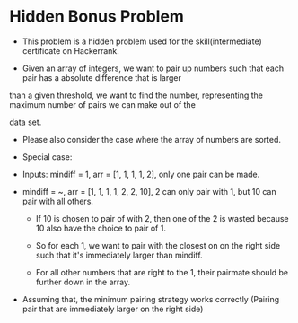 # Hidden Bonus Problem

* This problem is a hidden problem used for the skill(intermediate) certificate on Hackerrank.

* Given an array of integers, we want to pair up numbers such that each pair has a absolute difference that is larger

than a given threshold, we want to find the number, representing the maximum number of pairs we can make out of the

data set.

* Please also consider the case where the array of numbers are sorted.

* Special case:

* Inputs: mindiff = 1, arr = [1, 1, 1, 1, 2], only one pair can be made.

* mindiff = ~, arr = [1, 1, 1, 1, 2, 2, 10], 2 can only pair with 1, but 10 can pair with all others.
  * If 10 is chosen to pair of with 2, then one of the 2 is wasted because 10 also have the choice to pair of 1.

  * So for each 1, we want to pair with the closest on on the right side such that it's immediately larger than mindiff.
  * For all other numbers that are right to the 1, their pairmate should be further down in the array. 

* Assuming that, the minimum pairing strategy works correctly (Pairing pair that are immediately larger on the right 
side)

